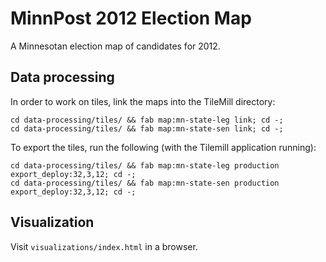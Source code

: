 # MinnPost 2012 Election Map

A Minnesotan election map of candidates for 2012.

## Data processing

In order to work on tiles, link the maps into the TileMill directory:

```
cd data-processing/tiles/ && fab map:mn-state-leg link; cd -;
cd data-processing/tiles/ && fab map:mn-state-sen link; cd -;
```

To export the tiles, run the following (with the Tilemill application running):

```
cd data-processing/tiles/ && fab map:mn-state-leg production export_deploy:32,3,12; cd -;
cd data-processing/tiles/ && fab map:mn-state-sen production export_deploy:32,3,12; cd -;
```

## Visualization

Visit ```visualizations/index.html``` in a browser.
